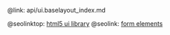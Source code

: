 @link: api/ui.baselayout_index.md

@seolinktop: [html5 ui library](https://webix.com)
@seolink: [form elements](https://webix.com/widget/form/)